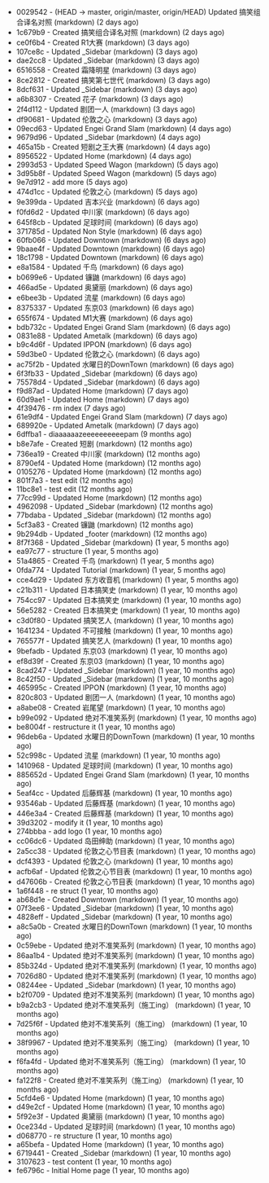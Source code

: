 * 0029542 - (HEAD -> master, origin/master, origin/HEAD) Updated 搞笑组合译名对照 (markdown) (2 days ago) <TC>
* 1c679b9 - Created 搞笑组合译名对照 (markdown) (2 days ago) <TC>
* ce0f6b4 - Created R1大赛 (markdown) (3 days ago) <TC>
* 107ce8c - Updated _Sidebar (markdown) (3 days ago) <TC>
* dae2cc8 - Updated _Sidebar (markdown) (3 days ago) <TC>
* 6516558 - Created 霜降明星 (markdown) (3 days ago) <TC>
* 8ce2812 - Created 搞笑第七世代 (markdown) (3 days ago) <TC>
* 8dcf631 - Updated _Sidebar (markdown) (3 days ago) <TC>
* a6b8307 - Created 花子 (markdown) (3 days ago) <TC>
* 2f4d112 - Updated 剧团一人 (markdown) (3 days ago) <TC>
* df90681 - Updated 伦敦之心 (markdown) (3 days ago) <TC>
* 09ecd63 - Updated Engei Grand Slam (markdown) (4 days ago) <TC>
* 9679d96 - Updated _Sidebar (markdown) (4 days ago) <TC>
* 465a15b - Created 短剧之王大赛 (markdown) (4 days ago) <TC>
* 8956522 - Updated Home (markdown) (4 days ago) <TC>
* 2993d53 - Updated Speed Wagon (markdown) (5 days ago) <TC>
* 3d95b8f - Updated Speed Wagon (markdown) (5 days ago) <TC>
* 9e7d912 - add more (5 days ago) <tcgriffith>
* 474d1cc - Updated 伦敦之心 (markdown) (5 days ago) <TC>
* 9e399da - Updated 吉本兴业 (markdown) (6 days ago) <TC>
* f0fd6d2 - Updated 中川家 (markdown) (6 days ago) <TC>
* 645f8cb - Updated 足球时间 (markdown) (6 days ago) <TC>
* 371785d - Updated Non Style (markdown) (6 days ago) <TC>
* 60fb066 - Updated Downtown (markdown) (6 days ago) <TC>
* 9baae4f - Updated Downtown (markdown) (6 days ago) <TC>
* 18c1798 - Updated Downtown (markdown) (6 days ago) <TC>
* e8a1584 - Updated 千鸟 (markdown) (6 days ago) <TC>
* b0699e6 - Updated 镰鼬 (markdown) (6 days ago) <TC>
* 466ad5e - Updated 奥黛丽 (markdown) (6 days ago) <TC>
* e6bee3b - Updated 流星 (markdown) (6 days ago) <TC>
* 8375337 - Updated 东京03 (markdown) (6 days ago) <TC>
* 655f674 - Updated M1大赛 (markdown) (6 days ago) <TC>
* bdb732c - Updated Engei Grand Slam (markdown) (6 days ago) <TC>
* 0831e88 - Updated Ametalk (markdown) (6 days ago) <TC>
* b9c4d6f - Updated IPPON (markdown) (6 days ago) <TC>
* 59d3be0 - Updated 伦敦之心 (markdown) (6 days ago) <TC>
* ac75f2b - Updated 水曜日的DownTown (markdown) (6 days ago) <TC>
* 6f3fb33 - Updated _Sidebar (markdown) (6 days ago) <TC>
* 75578d4 - Updated _Sidebar (markdown) (6 days ago) <TC>
* f9d87ad - Updated Home (markdown) (7 days ago) <TC>
* 60d9ae1 - Updated Home (markdown) (7 days ago) <TC>
* 4f39476 - rm index (7 days ago) <tcgriffith>
* 61e9df4 - Updated Engei Grand Slam (markdown) (7 days ago) <TC>
* 689920e - Updated Ametalk (markdown) (7 days ago) <TC>
* 6dffba1 - diaaaaaazeeeeeeeeeepam (9 months ago) <tcgriffith>
* b8e7afe - Created 短剧 (markdown) (12 months ago) <TC>
* 736ea19 - Created 中川家 (markdown) (12 months ago) <TC>
* 8790ef4 - Updated Home (markdown) (12 months ago) <TC>
* 0105276 - Updated Home (markdown) (12 months ago) <TC>
* 801f7a3 - test edit (12 months ago) <TC>
* 11bc8e1 - test edit (12 months ago) <TC>
* 77cc99d - Updated Home (markdown) (12 months ago) <TC>
* 4962098 - Updated _Sidebar (markdown) (12 months ago) <TC>
* 77bdaba - Updated _Sidebar (markdown) (12 months ago) <TC>
* 5cf3a83 - Created 镰鼬 (markdown) (12 months ago) <TC>
* 9b294db - Updated _footer (markdown) (12 months ago) <TC>
* 8f7f368 - Updated _Sidebar (markdown) (1 year, 5 months ago) <TC>
* ea97c77 - structure (1 year, 5 months ago) <tcgriffith>
* 51a4865 - Created 千鸟 (markdown) (1 year, 5 months ago) <TC>
* 0fda774 - Updated Tutorial (markdown) (1 year, 5 months ago) <TC>
* cce4d29 - Updated 东方收音机 (markdown) (1 year, 5 months ago) <TC>
* c21b311 - Updated 日本搞笑史 (markdown) (1 year, 10 months ago) <TC>
* 754cc97 - Updated 日本搞笑史 (markdown) (1 year, 10 months ago) <TC>
* 56e5282 - Created 日本搞笑史 (markdown) (1 year, 10 months ago) <TC>
* c3d0f80 - Updated 搞笑艺人 (markdown) (1 year, 10 months ago) <TC>
* 1641234 - Updated 不可接触 (markdown) (1 year, 10 months ago) <crossrx>
* 765577f - Updated 搞笑艺人 (markdown) (1 year, 10 months ago) <TC>
* 9befadb - Updated 东京03 (markdown) (1 year, 10 months ago) <TC>
* ef8d39f - Created 东京03 (markdown) (1 year, 10 months ago) <TC>
* 8cad247 - Updated _Sidebar (markdown) (1 year, 10 months ago) <TC>
* 8c42f50 - Updated _Sidebar (markdown) (1 year, 10 months ago) <TC>
* 465995c - Created IPPON (markdown) (1 year, 10 months ago) <TC>
* 820c803 - Updated 剧团一人 (markdown) (1 year, 10 months ago) <TC>
* a8abe08 - Created 岩尾望 (markdown) (1 year, 10 months ago) <TC>
* b99e092 - Updated 绝对不准笑系列 (markdown) (1 year, 10 months ago) <Humi2314>
* be8004f - restructure it (1 year, 10 months ago) <tcgriffith>
* 96deb6a - Updated 水曜日的DownTown (markdown) (1 year, 10 months ago) <Humi2314>
* 52c998c - Updated 流星 (markdown) (1 year, 10 months ago) <tohrusnbs>
* 1410968 - Updated 足球时间 (markdown) (1 year, 10 months ago) <TC>
* 885652d - Updated Engei Grand Slam (markdown) (1 year, 10 months ago) <TC>
* 5eaf4cc - Updated 后藤辉基 (markdown) (1 year, 10 months ago) <TC>
* 93546ab - Updated 后藤辉基 (markdown) (1 year, 10 months ago) <TC>
* 446e3a4 - Created 后藤辉基 (markdown) (1 year, 10 months ago) <TC>
* 39d3202 - modify it (1 year, 10 months ago) <tcgriffith>
* 274bbba - add logo (1 year, 10 months ago) <tcgriffith>
* cc06dc6 - Updated 岛田绅助 (markdown) (1 year, 10 months ago) <TC>
* 2a5cc38 - Updated 伦敦之心节目表 (markdown) (1 year, 10 months ago) <TC>
* dcf4393 - Updated 伦敦之心 (markdown) (1 year, 10 months ago) <TC>
* acfb6af - Updated 伦敦之心节目表 (markdown) (1 year, 10 months ago) <TC>
* d47606b - Created 伦敦之心节目表 (markdown) (1 year, 10 months ago) <TC>
* 1a6f448 - re struct (1 year, 10 months ago) <tcgriffith>
* ab68d1e - Created Downtown (markdown) (1 year, 10 months ago) <TC>
* 07f3ee6 - Updated _Sidebar (markdown) (1 year, 10 months ago) <TC>
* 4828eff - Updated _Sidebar (markdown) (1 year, 10 months ago) <Humi2314>
* a8c5a0b - Created 水曜日的DownTown (markdown) (1 year, 10 months ago) <Humi2314>
* 0c59ebe - Updated 绝对不准笑系列 (markdown) (1 year, 10 months ago) <Humi2314>
* 86aa1b4 - Updated 绝对不准笑系列 (markdown) (1 year, 10 months ago) <Humi2314>
* 85b324d - Updated 绝对不准笑系列 (markdown) (1 year, 10 months ago) <Humi2314>
* 7026d80 - Updated 绝对不准笑系列 (markdown) (1 year, 10 months ago) <Humi2314>
* 08244ee - Updated _Sidebar (markdown) (1 year, 10 months ago) <Humi2314>
* b2f0709 - Updated 绝对不准笑系列 (markdown) (1 year, 10 months ago) <Humi2314>
* b9a2cb3 - Updated 绝对不准笑系列（施工ing） (markdown) (1 year, 10 months ago) <Humi2314>
* 7d25f6f - Updated 绝对不准笑系列（施工ing） (markdown) (1 year, 10 months ago) <Humi2314>
* 38f9967 - Updated 绝对不准笑系列（施工ing） (markdown) (1 year, 10 months ago) <Humi2314>
* f6fa4fd - Updated 绝对不准笑系列（施工ing） (markdown) (1 year, 10 months ago) <Humi2314>
* fa122f8 - Created 绝对不准笑系列（施工ing） (markdown) (1 year, 10 months ago) <Humi2314>
* 5cfd4e6 - Updated Home (markdown) (1 year, 10 months ago) <TC>
* d49e2cf - Updated Home (markdown) (1 year, 10 months ago) <TC>
* 5f92e3f - Updated 奥黛丽 (markdown) (1 year, 10 months ago) <TC>
* 0ce234d - Updated 足球时间 (markdown) (1 year, 10 months ago) <TC>
* d068770 - re structure (1 year, 10 months ago) <tcgriffith>
* a65befa - Updated Home (markdown) (1 year, 10 months ago) <TC>
* 6719441 - Created _Sidebar (markdown) (1 year, 10 months ago) <TC>
* 3107623 - test content (1 year, 10 months ago) <tcgriffith>
* fe6796c - Initial Home page (1 year, 10 months ago) <TC>